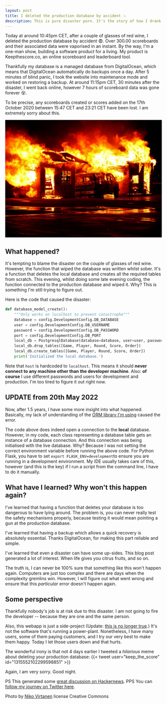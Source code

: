```yaml
---
layout: post
title: I deleted the production database by accident 💥
description: This is pure disaster porn. It's the story of how I drank some wine and then managed to delete the production database. Thankfully there was a backup.
---
```



Today at around 10:45pm CET, after a couple of glasses of red wine, I deleted the production database by accident 😨. Over 300.00 scoreboards and their associated data were vaporised in an instant. By the way, I'm a one-man show, building a software product for a living. My product is Keepthescore.co, an online scoreboard and leaderboard tool.

Thankfully my database is a managed database from DigitalOcean, which means that DigitalOcean automatically do backups once a day. After 5 minutes of blind panic, I took the website into maintenance mode and worked on restoring a backup. At around 11:15pm CET, 30 minutes after the disaster, I went back online, however 7 hours of scoreboard data was gone forever 😵. 

To be precise, any scoreboards created or scores added on the 17th October 2020 between 15:47 CET and 23:21 CET have been lost. I am extremely sorry about this.


![Production Disaster ](/images/disaster.jpg)

## What happened?

It's tempting to blame the disaster on the couple of glasses of red wine. However, the function that wiped the database was written whilst sober. It's a function that deletes the local database and creates all the required tables from scratch. This evening, whilst doing some late evening coding, the function connected to the production database and wiped it. Why? This is something I'm still trying to figure out.

Here is the code that caused the disaster:
```python
def database_model_create():
    """Only works on localhost to prevent catastrophe"""
    database = config.DevelopmentConfig.DB_DATABASE
    user = config.DevelopmentConfig.DB_USERNAME
    password = config.DevelopmentConfig.DB_PASSWORD
    port = config.DevelopmentConfig.DB_PORT
    local_db = PostgresqlDatabase(database=database, user=user, password=password, host='localhost', port=port)
    local_db.drop_tables([Game, Player, Round, Score, Order])
    local_db.create_tables([Game, Player, Round, Score, Order])
    print('Initialized the local database.')
```
Note that `host` is hardcoded to `localhost`. This means it should **never connect to any machine other than the developer machine**.  Also: **of course** I use different passwords and users for development and production. I'm too tired to figure it out right now.

## UPDATE from 20th May 2022

Now, after 1.5 years, I have some more insight into what happened. Basically, my lack of understanding of the [ORM library I'm using](http://docs.peewee-orm.com/en/latest/) caused the error. 

The code above does indeed open a connection to the **local** database. However, in my code, each class representing a database table gets an instance of a database connection. And this connection was being initialised with the live database. Why? Because I was not setting the correct environment variable before running the above code. For Python Flask, you have to set `export FLASK_ENV=development`to ensure you are running in a development environment. My IDE usually takes care of this, however (and this is the key) if I run a script from the command line, I have to do it manually. 

## What have I learned? Why won't this happen again?

I've learned that having a function that deletes your database is too dangerous to have lying around. The problem is, you can never really test the safety mechanisms properly, because testing it would mean pointing a gun at the production database.

I've learned that having a backup which allows a quick recovery is absolutely essential. Thanks DigitalOcean, for making this part reliable and simple.

I've learned that even a disaster can have some up-sides. This blog post generated a lot of interest. When life gives you citrus fruits, and so on.

The truth is, I can never be 100% sure that something like this won't happen again. Computers are just too complex and there are days when the complexity gremlins win. However, I will figure out what went wrong and ensure that this _particular_ error doesn't happen again.

## Some perspective

Thankfully nobody's job is at risk due to this disaster. I am not going to fire the developer -- because they are one and the same person. 

Also, this webapp is just a side-project (Update: [this is no longer true](https://casparwre.de/blog/becoming-an-indie-hacker/).) It's not the software that's running a power-plant. Nonetheless, I have many users, some of them paying customers, and I try our very best to make them happy. Today I let those users down and that hurts. 

The wonderful irony is that not 4 days earlier I tweeted a _hilarious_ meme about deleting your production database:
{{< tweet user="keep_the_score" id="1315552102299598851" >}}


Again, I am very sorry. Good night. 

PS This generated some [great discussion on Hackernews](https://news.ycombinator.com/item?id=24813795).
PPS You can [follow my journey on Twitter here](https://twitter.com/wrede).


<span>Photo by <a href="https://nikovirtanen.com/">Niko Virtanen</a> license Creative Commons</span>




